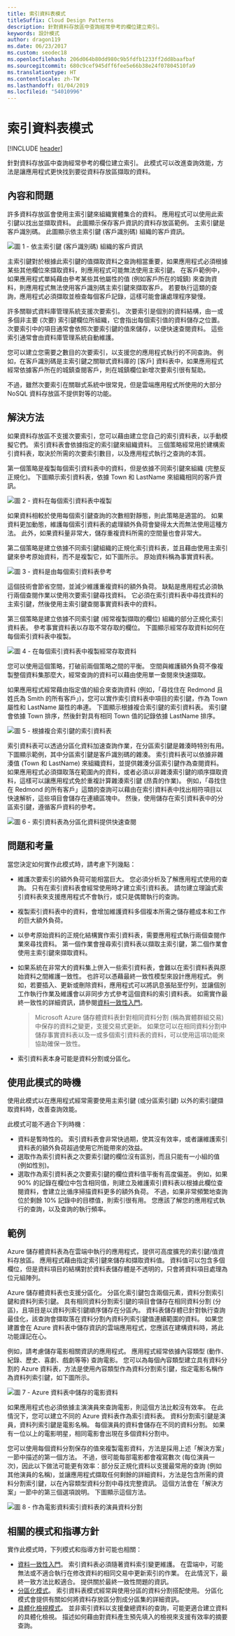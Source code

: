 ```yaml
---
title: 索引資料表模式
titleSuffix: Cloud Design Patterns
description: 針對資料存放區中查詢經常參考的欄位建立索引。
keywords: 設計模式
author: dragon119
ms.date: 06/23/2017
ms.custom: seodec18
ms.openlocfilehash: 206d064b80dd980c9b5fdfb1233ff2dd8baafbaf
ms.sourcegitcommit: 680c9cef945dff6fee5e66b38e24f07804510fa9
ms.translationtype: HT
ms.contentlocale: zh-TW
ms.lasthandoff: 01/04/2019
ms.locfileid: "54010996"
---
```

# <a name="index-table-pattern"></a>索引資料表模式

[!INCLUDE [header](../_includes/header.md)]

針對資料存放區中查詢經常參考的欄位建立索引。 此模式可以改進查詢效能，方法是讓應用程式更快找到要從資料存放區擷取的資料。

## <a name="context-and-problem"></a>內容和問題

許多資料存放區會使用主索引鍵來組織實體集合的資料。 應用程式可以使用此索引鍵以找出並擷取資料。 此圖顯示保存客戶資訊的資料存放區範例。 主索引鍵是客戶識別碼。 此圖顯示依主索引鍵 (客戶識別碼) 組織的客戶資訊。

![圖 1 - 依主索引鍵 (客戶識別碼) 組織的客戶資訊](./_images/index-table-figure-1.png)

主索引鍵對於根據此索引鍵的值擷取資料之查詢相當重要，如果應用程式必須根據某些其他欄位來擷取資料，則應用程式可能無法使用主索引鍵。 在客戶範例中，如果應用程式單純藉由參考某些其他屬性的值 (例如客戶所在的城鎮) 來查詢資料，則應用程式無法使用客戶識別碼主索引鍵來擷取客戶。 若要執行這類的查詢，應用程式必須擷取並檢查每個客戶記錄，這樣可能會讓處理程序變慢。

許多關聯式資料庫管理系統支援次要索引。 次要索引是個別的資料結構，由一或多個非主要 (次要) 索引鍵欄位所組織，它會指出每個索引值的資料儲存之位置。 次要索引中的項目通常會依照次要索引鍵的值來儲存，以便快速查閱資料。 這些索引通常會由資料庫管理系統自動維護。

您可以建立您需要之數目的次要索引，以支援您的應用程式執行的不同查詢。 例如，在客戶識別碼是主索引鍵之關聯式資料庫的 [客戶] 資料表中，如果應用程式經常依據客戶所在的城鎮查閱客戶，則在城鎮欄位新增次要索引很有幫助。

不過，雖然次要索引在關聯式系統中很常見，但是雲端應用程式所使用的大部分 NoSQL 資料存放區不提供對等的功能。

## <a name="solution"></a>解決方法

如果資料存放區不支援次要索引，您可以藉由建立您自己的索引資料表，以手動模擬它們。 索引資料表會依據指定的索引鍵來組織資料。 三個策略經常用於建構索引資料表，取決於所需的次要索引數目，以及應用程式執行之查詢的本質。

第一個策略是複製每個索引資料表中的資料，但是依據不同索引鍵來組織 (完整反正規化)。 下圖顯示索引資料表，依據 Town 和 LastName 來組織相同的客戶資訊。

![圖 2 - 資料在每個索引資料表中複製](./_images/index-table-figure-2.png)

如果資料相較於使用每個索引鍵查詢的次數相對靜態，則此策略是適當的。 如果資料更加動態，維護每個索引資料表的處理額外負荷會變得太大而無法使用這種方法。 此外，如果資料量非常大，儲存重複資料所需的空間量也會非常大。

第二個策略是建立依據不同索引鍵組織的正規化索引資料表，並且藉由使用主索引鍵來參考原始資料，而不是複製它，如下圖所示。 原始資料稱為事實資料表。

![圖 3 - 資料是由每個索引資料表參考](./_images/index-table-figure-3.png)

這個技術會節省空間，並減少維護重複資料的額外負荷。 缺點是應用程式必須執行兩個查閱作業以使用次要索引鍵尋找資料。 它必須在索引資料表中尋找資料的主索引鍵，然後使用主索引鍵查閱事實資料表中的資料。

第三個策略是建立依據不同索引鍵 (經常複製擷取的欄位) 組織的部分正規化索引資料表。 參考事實資料表以存取不常存取的欄位。 下圖顯示經常存取資料如何在每個索引資料表中複製。

![圖 4 - 在每個索引資料表中複製經常存取資料](./_images/index-table-figure-4.png)

您可以使用這個策略，打破前兩個策略之間的平衡。 空間與維護額外負荷不像複製整個資料集那麼大，經常查詢的資料可以藉由使用單一查閱來快速擷取。

如果應用程式經常藉由指定值的組合來查詢資料 (例如，「尋找住在 Redmond 且姓氏為 Smith 的所有客戶」)，您可以實作索引資料表中項目的索引鍵，作為 Town 屬性和 LastName 屬性的串連。 下圖顯示根據複合索引鍵的索引資料表。 索引鍵會依據 Town 排序，然後針對具有相同 Town 值的記錄依據 LastName 排序。

![圖 5 - 根據複合索引鍵的索引資料表](./_images/index-table-figure-5.png)

索引資料表可以透過分區化資料加速查詢作業，在分區索引鍵是雜湊時特別有用。 下圖顯示範例，其中分區索引鍵是客戶識別碼的雜湊。 索引資料表可以依據非雜湊值 (Town 和 LastName) 來組織資料，並提供雜湊分區索引鍵作為查閱資料。 如果應用程式必須擷取落在範圍內的資料，或者必須以非雜湊索引鍵的順序擷取資料，這樣可以讓應用程式免於重複計算雜湊索引鍵 (昂貴的作業)。 例如，「尋找住在 Redmond 的所有客戶」這類的查詢可以藉由在索引資料表中找出相符項目以快速解析，這些項目會儲存在連續區塊中。 然後，使用儲存在索引資料表中的分區索引鍵，遵循客戶資料的參考。

![圖 6 - 索引資料表為分區化資料提供快速查閱](./_images/index-table-figure-6.png)

## <a name="issues-and-considerations"></a>問題和考量

當您決定如何實作此模式時，請考慮下列幾點：

- 維護次要索引的額外負荷可能相當巨大。 您必須分析及了解應用程式使用的查詢。 只有在索引資料表會經常使用時才建立索引資料表。 請勿建立理論式索引資料表來支援應用程式不會執行，或只是偶爾執行的查詢。
- 複製索引資料表中的資料，會增加維護資料多個複本所需之儲存體成本和工作的巨大額外負荷。
- 以參考原始資料的正規化結構實作索引資料表，需要應用程式執行兩個查閱作業來尋找資料。 第一個作業會搜尋索引資料表以擷取主索引鍵，第二個作業會使用主索引鍵來擷取資料。
- 如果系統在非常大的資料集上併入一些索引資料表，會難以在索引資料表與原始資料之間維護一致性。 也許可以憑藉最終一致性模型來設計應用程式。 例如，若要插入、更新或刪除資料，應用程式可以將訊息張貼至佇列，並讓個別工作執行作業及維護會以非同步方式參考這個資料的索引資料表。 如需實作最終一致性的詳細資訊，請參閱[資料一致性入門](https://msdn.microsoft.com/library/dn589800.aspx)。

   >  Microsoft Azure 儲存體資料表針對相同資料分割 (稱為實體群組交易) 中保存的資料之變更，支援交易式更新。 如果您可以在相同資料分割中儲存事實資料表以及一或多個索引資料表的資料，可以使用這項功能來協助確保一致性。

- 索引資料表本身可能是資料分割或分區化。

## <a name="when-to-use-this-pattern"></a>使用此模式的時機

使用此模式以在應用程式經常需要使用主索引鍵 (或分區索引鍵) 以外的索引鍵擷取資料時，改善查詢效能。

此模式可能不適合下列時機︰

- 資料是暫時性的。 索引資料表會非常快過期，使其沒有效率，或者讓維護索引資料表的額外負荷超過使用它所能帶來的效益。
- 選取作為索引資料表之次要索引鍵的欄位沒有區別，而且只能有一小組的值 (例如性別)。
- 選取作為索引資料表之次要索引鍵的欄位資料值平衡有高度偏差。 例如，如果 90% 的記錄在欄位中包含相同值，則建立及維護索引資料表以根據此欄位查閱資料，會建立比循序掃描資料更多的額外負荷。 不過，如果非常頻繁地查詢位於剩餘 10% 記錄中的目標值，則索引很有用。 您應該了解您的應用程式執行的查詢，以及查詢的執行頻率。

## <a name="example"></a>範例

Azure 儲存體資料表為在雲端中執行的應用程式，提供可高度擴充的索引鍵/值資料存放區。 應用程式藉由指定索引鍵來儲存和擷取資料值。 資料值可以包含多個欄位，但是資料項目的結構對於資料表儲存體是不透明的，只會將資料項目處理為位元組陣列。

Azure 儲存體資料表也支援分區化。 分區化索引鍵包含兩個元素，資料分割索引鍵和資料列索引鍵。 具有相同資料分割索引鍵的項目會儲存在相同資料分割 (分區)，且項目是以資料列索引鍵順序儲存在分區內。 資料表儲存體已針對執行查詢最佳化，該查詢會擷取落在資料分割內資料列索引鍵值連續範圍的資料。 如果您建置會在 Azure 資料表中儲存資訊的雲端應用程式，您應該在建構資料時，將此功能謹記在心。

例如，請考慮儲存電影相關資訊的應用程式。 應用程式經常依據內容類型 (動作、紀錄、歷史、喜劇、戲劇等等) 查詢電影。 您可以為每個內容類型建立具有資料分割的 Azure 資料表，方法是使用內容類型作為資料分割索引鍵，指定電影名稱作為資料列索引鍵，如下圖所示。

![圖 7 - Azure 資料表中儲存的電影資料](./_images/index-table-figure-7.png)

如果應用程式也必須依據主演演員來查詢電影，則這個方法比較沒有效率。 在此情況下，您可以建立不同的 Azure 資料表作為索引資料表。 資料分割索引鍵是演員，資料列索引鍵是電影名稱。 每個演員的資料會儲存在不同的資料分割。 如果有一位以上的電影明星，相同電影會出現在多個資料分割中。

您可以使用每個資料分割保存的值來複製電影資料，方法是採用上述「解決方案」一節中描述的第一個方法。 不過，很可能每部電影都會複寫數次 (每位演員一次)，因此以下做法可能更有效率：部分反正規化資料以支援最常用的查詢 (例如其他演員的名稱)，並讓應用程式擷取任何剩餘的詳細資料，方法是包含所需的資料分割索引鍵，以在內容類型資料分割中尋找完整資訊。 這個方法會在「解決方案」一節中的第三個選項說明。 下圖顯示這個方法。

![圖 8 - 作為電影資料索引資料表的演員資料分割](./_images/index-table-figure-8.png)

## <a name="related-patterns-and-guidance"></a>相關的模式和指導方針

實作此模式時，下列模式和指導方針可能也相關：

- [資料一致性入門](https://msdn.microsoft.com/library/dn589800.aspx)。 索引資料表必須隨著資料索引變更維護。 在雲端中，可能無法或不適合執行在修改資料的相同交易中更新索引的作業。 在此情況下，最終一致方法比較適合。 提供關於最終一致性問題的資訊。
- [分區化模式](./sharding.md)。 索引資料表模式經常與使用分區的資料分割搭配使用。 分區化模式會提供有關如何將資料存放區分割成分區集的詳細資訊。
- [具體化檢視模式](./materialized-view.md)。 並非索引資料以支援彙總資料的查詢，可能更適合建立資料的具體化檢視。 描述如何藉由對資料產生預先填入的檢視來支援有效率的摘要查詢。
